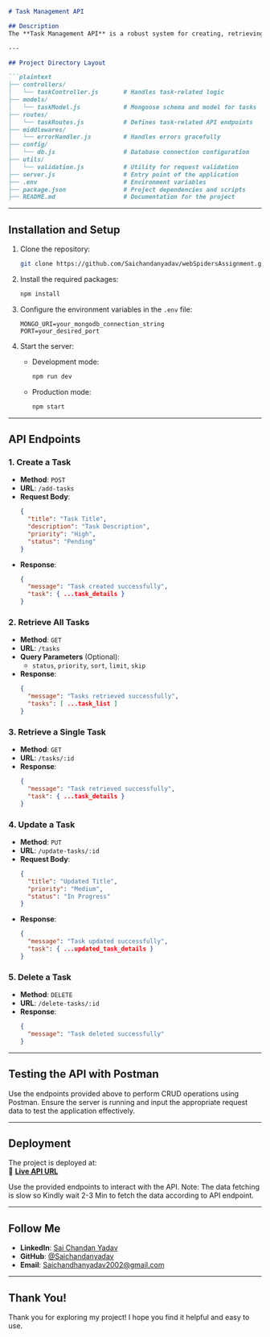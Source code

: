 ```markdown
# Task Management API

## Description
The **Task Management API** is a robust system for creating, retrieving, updating, and deleting tasks. It supports operations such as priority assignment, status management, and task filtering. This API is built with scalability and simplicity in mind, enabling seamless integration and usage.

---

## Project Directory Layout

```plaintext
├── controllers/
│   └── taskController.js       # Handles task-related logic
├── models/
│   └── taskModel.js            # Mongoose schema and model for tasks
├── routes/
│   └── taskRoutes.js           # Defines task-related API endpoints
├── middlewares/
│   └── errorHandler.js         # Handles errors gracefully
├── config/
│   └── db.js                   # Database connection configuration
├── utils/
│   └── validation.js           # Utility for request validation
├── server.js                   # Entry point of the application
├── .env                        # Environment variables
├── package.json                # Project dependencies and scripts
├── README.md                   # Documentation for the project
```

---

## Installation and Setup

1. Clone the repository:
   ```bash
   git clone https://github.com/Saichandanyadav/webSpidersAssignment.git
   ```

2. Install the required packages:
   ```bash
   npm install
   ```

3. Configure the environment variables in the `.env` file:
   ```plaintext
   MONGO_URI=your_mongodb_connection_string
   PORT=your_desired_port
   ```

4. Start the server:
   - Development mode:
     ```bash
     npm run dev
     ```
   - Production mode:
     ```bash
     npm start
     ```

---

## API Endpoints

### 1. **Create a Task**
- **Method**: `POST`
- **URL**: `/add-tasks`
- **Request Body**:
  ```json
  {
    "title": "Task Title",
    "description": "Task Description",
    "priority": "High",
    "status": "Pending"
  }
  ```
- **Response**:
  ```json
  {
    "message": "Task created successfully",
    "task": { ...task_details }
  }
  ```

### 2. **Retrieve All Tasks**
- **Method**: `GET`
- **URL**: `/tasks`
- **Query Parameters** (Optional):
  - `status`, `priority`, `sort`, `limit`, `skip`
- **Response**:
  ```json
  {
    "message": "Tasks retrieved successfully",
    "tasks": [ ...task_list ]
  }
  ```

### 3. **Retrieve a Single Task**
- **Method**: `GET`
- **URL**: `/tasks/:id`
- **Response**:
  ```json
  {
    "message": "Task retrieved successfully",
    "task": { ...task_details }
  }
  ```

### 4. **Update a Task**
- **Method**: `PUT`
- **URL**: `/update-tasks/:id`
- **Request Body**:
  ```json
  {
    "title": "Updated Title",
    "priority": "Medium",
    "status": "In Progress"
  }
  ```
- **Response**:
  ```json
  {
    "message": "Task updated successfully",
    "task": { ...updated_task_details }
  }
  ```

### 5. **Delete a Task**
- **Method**: `DELETE`
- **URL**: `/delete-tasks/:id`
- **Response**:
  ```json
  {
    "message": "Task deleted successfully"
  }
  ```

---

## Testing the API with Postman

Use the endpoints provided above to perform CRUD operations using Postman. Ensure the server is running and input the appropriate request data to test the application effectively.

---

## Deployment

The project is deployed at:  
🔗 **[Live API URL](https://chandan-webspi-app.onrender.com)**

Use the provided endpoints to interact with the API. 
Note: The data fetching is slow so Kindly wait 2-3 Min to fetch the data according to API endpoint.

---

## Follow Me

- **LinkedIn**: [Sai Chandan Yadav](https://www.linkedin.com/in/saichandanyadav/)  
- **GitHub**: [@Saichandanyadav](https://github.com/Saichandanyadav)  
- **Email**: [Saichandhanyadav2002@gmail.com](mailto:Saichandhanyadav2002@gmail.com)

---

## Thank You!
Thank you for exploring my project! I hope you find it helpful and easy to use.
